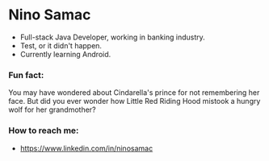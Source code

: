 # Nino Samac

<!--
**ninosamac/ninosamac** is a ✨ _special_ ✨ repository because its `README.md` (this file) appears on your GitHub profile.

Here are some ideas to get you started:

- 🔭 I’m currently working on ...
- 🌱 I’m currently learning ...
- 👯 I’m looking to collaborate on ...
- 🤔 I’m looking for help with ...
- 💬 Ask me about ...
- 📫 How to reach me: ...
- 😄 Pronouns: ...
- ⚡ Fun fact: ...
-->

- Full-stack Java Developer, working in banking industry.
- Test, or it didn't happen.
- Currently learning Android.

### Fun fact: 

You may have wondered about Cindarella's prince for not remembering her face. But did you ever wonder how Little Red Riding Hood mistook a hungry wolf for her grandmother?

### How to reach me:

- https://www.linkedin.com/in/ninosamac



